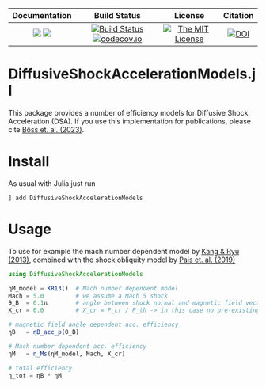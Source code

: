 | **Documentation**                                                 | **Build Status**                                                                                | **License**                                                                                | **Citation** |
|:-----------------------------------------------------------------:|:-----------------------------------------------------------------------------------------------:| :-----------------------------------------------------------------------------------------------:|:-----------:|
[![](https://img.shields.io/badge/docs-stable-blue.svg)](https://LudwigBoess.github.io/DiffusiveShockAccelerationModels.jl/stable) [![](https://img.shields.io/badge/docs-dev-blue.svg)](https://LudwigBoess.github.io/DiffusiveShockAccelerationModels.jl/dev) | [![Build Status](https://github.com/LudwigBoess/DiffusiveShockAccelerationModels.jl/actions/workflows/jlpkgbutler-ci-master-workflow.yml/badge.svg)](https://github.com/LudwigBoess/DiffusiveShockAccelerationModels.jl/actions/workflows/jlpkgbutler-ci-master-workflow.yml) [![codecov.io](https://codecov.io/gh/LudwigBoess/DiffusiveShockAccelerationModels.jl/coverage.svg?branch=main)](https://codecov.io/gh/LudwigBoess/DiffusiveShockAccelerationModels.jl?branch=main) | [![The MIT License](https://img.shields.io/badge/license-MIT-orange.svg)](LICENSE.md) | [![DOI](https://zenodo.org/badge/432138387.svg)](https://zenodo.org/badge/latestdoi/432138387) |

# DiffusiveShockAccelerationModels.jl

This package provides a number of efficiency models for Diffusive Shock Acceleration (DSA). If you use this implementation for publications, please cite [Böss et. al. (2023)](https://ui.adsabs.harvard.edu/abs/2023MNRAS.519..548B/abstract).

# Install

As usual with Julia just run

```
] add DiffusiveShockAccelerationModels
```

# Usage

To use for example the mach number dependent model by [Kang & Ryu (2013)](https://arxiv.org/pdf/1212.3246.pdf), combined with the shock obliquity model by [Pais et. al. (2019)](http://arxiv.org/abs/1907.04300)

```julia
using DiffusiveShockAccelerationModels

ηM_model = KR13()  # Mach number dependent model
Mach = 5.0         # we assume a Mach 5 shock
θ_B  = 0.1π        # angle between shock normal and magnetic field vector
X_cr = 0.0         # X_cr = P_cr / P_th -> in this case no pre-existing CRs

# magnetic field angle dependent acc. efficiency
ηB   = ηB_acc_p(θ_B)  

# Mach number dependent acc. efficiency
ηM   = η_Ms(ηM_model, Mach, X_cr)

# total efficiency
η_tot = ηB * ηM
```
